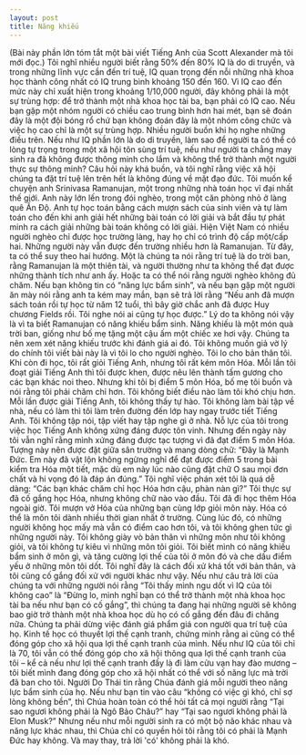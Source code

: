 ```yaml
---
layout: post
title: Năng khiếu
---
```


(Bài này phần lớn tóm tắt một bài viết Tiếng Anh của Scott Alexander mà tôi mới đọc.)
Tôi nghĩ nhiều người biết rằng 50% đến 80% IQ là do di truyền, và trong những lĩnh vực cần đến trí tuệ, IQ quan trọng đến nỗi những nhà khoa học thành công nhất có IQ trung bình khoảng 150 đến 160. Vì IQ cao đến mức này chỉ xuất hiện trong khoảng 1/10,000 người, đây không phải là một sự trùng hợp: để trở thành một nhà khoa học tài ba, bạn phải có IQ cao. Nếu bạn gặp một nhóm người có chiều cao trung bình hơn hai mét, bạn sẽ đoán đây là một đội bóng rổ chứ bạn không đoán đây là một nhóm công chức và việc họ cao chỉ là một sự trùng hợp.
Nhiều người buồn khi họ nghe những điều trên. Nếu như IQ phần lớn là do di truyền, làm sao để người ta có thể có lòng tự trọng trong một xã hội tôn sùng trí tuệ, nếu như người ta chẳng may sinh ra đã không được thông minh cho lắm và không thể trở thành một người thực sự thông minh? Câu hỏi này khá buồn, và tôi nghĩ rằng việc xã hội chúng ta đặt trí tuệ lên trên hết là không đúng về mặt đạo đức.
Tôi muốn kể chuyện anh Srinivasa Ramanujan, một trong những nhà toán học vĩ đại nhất thế giới. Anh này lớn lến trong đói nghèo, trong một căn phòng nhỏ ở làng quê Ấn Độ. Anh tự học toán bằng cách mượn sách của sinh viên và tự làm toán cho đến khi anh giải hết những bài toán có lời giải và bắt đầu tự phát minh ra cách giải những bài toán không có lời giải. Hiện Việt Nam có nhiều người nghèo chỉ được học trường làng, hay họ chỉ có trình độ cấp một/cấp hai. Những người này vẫn được đến trường nhiều hơn là Ramanujan. Từ đây, ta có thể suy theo hai hướng. Một là chúng ta nói rằng trí tuệ là do trời ban, rằng Ramanujan là một thiên tài, và người thường như ta không thể đạt được những thành tích như anh ấy. Hoặc ta có thể nói rằng người nghèo không đủ chăm.
Nếu bạn không tin có “năng lực bẩm sinh”, và nếu bạn gặp một người ăn mày nói rằng anh ta kém may mắn, bạn sẽ trả lời rằng “Nếu anh đã mượn sách toán rồi tự học từ năm 12 tuổi, thì bây giờ chắc anh đã được Huy chương Fields rồi. Tôi nghe nói ai cũng tự học được.” Lý do ta không nói vậy là vì ta biết Ramanujan có năng khiếu bẩm sinh. Năng khiếu là một món quà trời ban, giống như bố mẹ tặng một cậu ấm một chiếc xe hơi vậy. Chúng ta nên xem xét năng khiếu trước khi đánh giá ai đó.
Tôi không muốn giả vờ lý do chính tôi viết bài này là vì tôi lo cho người nghèo. Tôi lo cho bản thân tôi.
Khi còn đi học, tôi rất giỏi Tiếng Anh, nhưng tôi rất kém môn Hóa. Mỗi lần tôi đoạt giải Tiếng Anh thì tôi được khen, được nêu lên thành tấm gương cho các bạn khác noi theo. Nhưng khi tôi bị điểm 5 môn Hóa, bố mẹ tôi buồn và nói rằng tôi phải chăm chỉ hơn. Tôi không biết điều nào làm tôi khó chịu hơn.
Mỗi lần được giải Tiếng Anh, tôi không thấy tự hào. Tôi không làm bài tập về nhà, nếu có làm thì tôi làm trên đường đến lớp hay ngay trước tiết Tiếng Anh. Tôi không tập nói, tập viết hay tập nghe gì ở nhà. Nỗ lực của tôi trong việc học Tiếng Anh không xứng đáng được tôn vinh.
Nhưng đến ngày này tôi vẫn nghĩ rằng mình xứng đáng được tạc tượng vì đã đạt điểm 5 môn Hóa. Tượng này nên được đặt giữa sân trường và mang dòng chữ: “Đây là Mạnh Đức. Em này đã vật lộn không ngừng nghỉ để đạt được điểm 5 trong bài kiểm tra Hóa một tiết, mặc dù em này lúc nào cũng đặt chữ O sau mọi đơn chất và hi vọng đó là đáp án đúng.”
Tôi nghĩ việc phán xét tôi là quá dễ dàng: “Các bạn khác chăm chỉ học Hóa hơn cậu, phàn nàn gì?” Tôi thực sự đã cố gắng học Hóa, nhưng không chữ nào vào đầu. Tôi đã đi học thêm Hóa ngoài giờ. Tôi mượn vở Hóa của những bạn cùng lớp giỏi môn này. Hóa có thể là môn tôi dành nhiều thời gian nhất ở trường. Cùng lúc đó, có những người không học mấy mà vẫn có điểm cao hơn tôi, và tôi không ghen tức gì những người này. Tôi không giày vò bản thân vì những môn như tôi không giỏi, và tôi không tự kiêu vì những môn tôi giỏi. Tôi biết mình có năng khiếu bẩm sinh ở môn gì, và tăng cường lợi thế của tôi ở môn đó và che dấu điểm yếu ở những môn tôi dốt. Tôi nghĩ đây là cách đối xử khá tốt với bản thân, và tôi cũng cố gắng đối xử với người khác như vậy.
Nếu như câu trả lời của chúng ta với những người nói rằng “Tôi thấy mình ngu dốt vì IQ của tôi không cao” là “Đừng lo, mình nghĩ bạn có thể trở thành một nhà khoa học tài ba nếu như bạn có cố gắng”, thì chúng ta đang hại những người sẽ không bao giờ trở thành một nhà khoa học dù họ có cố gắng đến đâu đi chăng nữa. Chúng ta phải dừng việc đánh giá phẩm giá con người qua trí tuệ của họ.
Kinh tế học có thuyết lợi thế cạnh tranh, chứng minh rằng ai cũng có thể đóng góp cho xã hội qua lợi thế cạnh tranh của mình. Nếu như IQ của tôi chỉ là 70, tôi vẫn có thể đóng góp cho xã hội thông qua lợi thế cạnh tranh của tôi – kể cả nếu như lợi thế cạnh tranh đấy là đi làm cửu vạn hay đào mương – tôi biết mình đang đóng góp cho xã hội nhất có thể với số năng lực mà trời đã ban cho tôi.
Người Do Thái tin rằng Chúa đánh giá mỗi người theo năng lực bẩm sinh của họ. Nếu như bạn tin vào câu “không có việc gì khó, chỉ sợ lòng không bền”, thì Chúa hoàn toàn có thể hỏi tất cả mọi người rằng “Tại sao ngươi không phải là Ngô Bảo Châu?” hay “Tại sao ngươi không phải là Elon Musk?” Nhưng nếu như mỗi người sinh ra có một bộ não khác nhau và năng lực khác nhau, thì Chúa chỉ có quyền hỏi tôi rằng tôi có phải là Mạnh Đức hay không. Và may thay, trả lời 'có' không phải là khó.